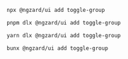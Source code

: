 ```bash tab="npm" copyButton
npx @ngzard/ui add toggle-group
```

```bash tab="pnpm"
pnpm dlx @ngzard/ui add toggle-group
```

```bash tab="yarn"
yarn dlx @ngzard/ui add toggle-group
```

```bash tab="bun"
bunx @ngzard/ui add toggle-group
```